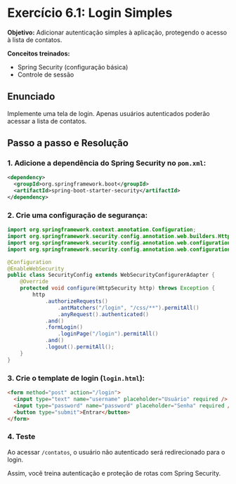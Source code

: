 # Exercício 6.1: Login Simples

**Objetivo:**
Adicionar autenticação simples à aplicação, protegendo o acesso à lista de contatos.

**Conceitos treinados:**

- Spring Security (configuração básica)
- Controle de sessão

## Enunciado

Implemente uma tela de login. Apenas usuários autenticados poderão acessar a lista de contatos.

## Passo a passo e Resolução

### 1. Adicione a dependência do Spring Security no `pom.xml`:

```xml
<dependency>
  <groupId>org.springframework.boot</groupId>
  <artifactId>spring-boot-starter-security</artifactId>
</dependency>
```

### 2. Crie uma configuração de segurança:

```java
import org.springframework.context.annotation.Configuration;
import org.springframework.security.config.annotation.web.builders.HttpSecurity;
import org.springframework.security.config.annotation.web.configuration.EnableWebSecurity;
import org.springframework.security.config.annotation.web.configuration.WebSecurityConfigurerAdapter;

@Configuration
@EnableWebSecurity
public class SecurityConfig extends WebSecurityConfigurerAdapter {
    @Override
    protected void configure(HttpSecurity http) throws Exception {
        http
            .authorizeRequests()
                .antMatchers("/login", "/css/**").permitAll()
                .anyRequest().authenticated()
            .and()
            .formLogin()
                .loginPage("/login").permitAll()
            .and()
            .logout().permitAll();
    }
}
```

### 3. Crie o template de login (`login.html`):

```html
<form method="post" action="/login">
  <input type="text" name="username" placeholder="Usuário" required />
  <input type="password" name="password" placeholder="Senha" required />
  <button type="submit">Entrar</button>
</form>
```

### 4. Teste

Ao acessar `/contatos`, o usuário não autenticado será redirecionado para o login.

Assim, você treina autenticação e proteção de rotas com Spring Security.
